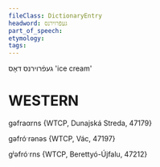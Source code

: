 ```yaml
---
fileClass: DictionaryEntry
headword: געפֿרוירנס
part_of_speech: 
etymology: 
tags: 
---
```

געפֿרוירנס
דאָס
'ice cream'

WESTERN
========

gəfraαrns {WTCP, Dunajská Streda, 47179}

gəfróˑrənəs {WTCP, Vác, 47197}

gʲəfróˑrns {WTCP, Berettyó-Újfalu, 47212}
